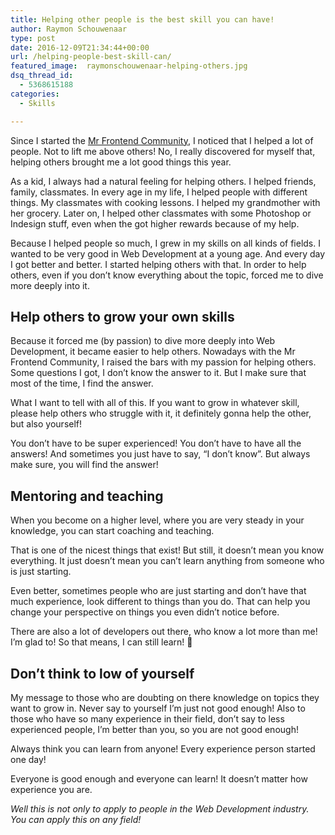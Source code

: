 ```yaml
---
title: Helping other people is the best skill you can have!
author: Raymon Schouwenaar
type: post
date: 2016-12-09T21:34:44+00:00
url: /helping-people-best-skill-can/
featured_image:  raymonschouwenaar-helping-others.jpg
dsq_thread_id:
  - 5368615188
categories:
  - Skills

---
```

Since I started the <a href="http://mrfrontend.rog" target="_blank">Mr Frontend Community</a>, I noticed that I helped a lot of people. Not to lift me above others! No, I really discovered for myself that, helping others brought me a lot good things this year.

As a kid, I always had a natural feeling for helping others. I helped friends, family, classmates. In every age in my life, I helped people with different things. My classmates with cooking lessons. I helped my grandmother with her grocery. Later on, I helped other classmates with some Photoshop or Indesign stuff, even when the got higher rewards because of my help.

Because I helped people so much, I grew in my skills on all kinds of fields. I wanted to be very good in Web Development at a young age. And every day I got better and better. I started helping others with that. In order to help others, even if you don’t know everything about the topic, forced me to dive more deeply into it.

## Help others to grow your own skills

Because it forced me (by passion) to dive more deeply into Web Development, it became easier to help others. Nowadays with the Mr Frontend Community, I raised the bars with my passion for helping others. Some questions I got, I don’t know the answer to it. But I make sure that most of the time, I find the answer.

What I want to tell with all of this. If you want to grow in whatever skill, please help others who struggle with it, it definitely gonna help the other, but also yourself!

You don’t have to be super experienced! You don’t have to have all the answers! And sometimes you just have to say, “I don’t know”. But always make sure, you will find the answer!

## Mentoring and teaching

When you become on a higher level, where you are very steady in your knowledge, you can start coaching and teaching.

That is one of the nicest things that exist! But still, it doesn’t mean you know everything. It just doesn&#8217;t mean you can’t learn anything from someone who is just starting.

Even better, sometimes people who are just starting and don’t have that much experience, look different to things than you do. That can help you change your perspective on things you even didn’t notice before.

There are also a lot of developers out there, who know a lot more than me! I’m glad to! So that means, I can still learn! 🙂

## Don’t think to low of yourself

My message to those who are doubting on there knowledge on topics they want to grow in. Never say to yourself I’m just not good enough! Also to those who have so many experience in their field, don’t say to less experienced people, I’m better than you, so you are not good enough!

Always think you can learn from anyone! Every experience person started one day!

Everyone is good enough and everyone can learn! It doesn’t matter how experience you are.

_Well this is not only to apply to people in the Web Development industry. You can apply this on any field!_